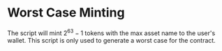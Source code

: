 # Worst Case Minting

The script will mint $2^{63} - 1$ tokens with the max asset name to the user's wallet. This script is only used to generate a worst case for the contract.